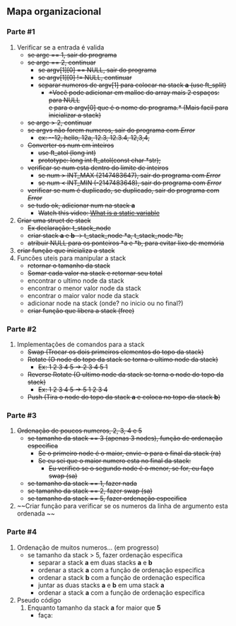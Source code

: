 ## Mapa organizacional
### Parte #1
1. Verificar se a entrada é valida
	- ~~se argc == 1, sair do programa~~
	- ~~se argc == 2, continuar~~
		- ~~se argv[1][0] == NULL, sair do programa~~
		- ~~se argv[1][0] != NULL, continuar~~
		- ~~separar numeros de argv[1] para colocar na stack **a** (use ft_split)~~
			- ~~*Você pode adicionar em malloc do array mais 2 espaços: para NULL~~\
			~~e para o argv[0] que é o nome do programa.* (Mais facil para inicializar a stack)~~
	- ~~se argc > 2, continuar~~
	- ~~se argvs não forem numeros, sair do programa com *Error*~~
		- ~~ex: --12, hello, 12a, 12.3, 12.3.4, 12,3,4,~~
	- ~~Converter os num em inteiros~~
		- ~~use ft_atol (long int)~~
		- ~~prototype: long int ft_atol(const char *str);~~
	- ~~verificar se num esta dentro do limite de inteiros~~
		- ~~se num > INT_MAX (2147483647), sair do programa com *Error*~~
		- ~~se num < INT_MIN (-2147483648), sair do programa com *Error*~~
	- ~~verificar se num é duplicado, se duplicado, sair do programa com *Error*~~
	- ~~se tudo ok, adicionar num na stack **a**~~
		- ~~Watch this video: [What is a static variable](https://youtu.be/OngGUoENgWo?si=GoLx9Ng7P3Tny8Yk)~~
2. ~~Criar uma struct de stack~~
	- ~~Ex declaração: t_stack_node~~
	- ~~criar stack **a** e **b** -> t_stack_node *a, t_stack_node *b;~~
	- ~~atribuir NULL para os ponteiros *a e *b, para evitar lixo de memória~~
3. ~~criar função que inicializa a stack~~
4. Funcões uteis para manipular a stack
	- ~~retornar o tamanho da stack~~
	- ~~Somar cada valor na stack e retornar seu total~~
	- encontrar o ultimo node da stack
	- encontrar o menor valor node da stack
	- encontrar o maior valor node da stack
	- adicionar node na stack (onde? no inicio ou no final?)
	- ~~criar função que libera a stack (free)~~
### Parte #2
1. Implementações de comandos para a stack
	- ~~Swap (Trocar os dois primeiros elementos do topo da stack)~~
	- ~~Rotate (O node do topo da stack se torna o ultimo node da stack)~~
		- ~~Ex: 1 2 3 4 5 -> 2 3 4 5 1~~
	- ~~Reverse Rotate (O ultimo node da stack se torna o node do topo da stack)~~
		- ~~Ex: 1 2 3 4 5 -> 5 1 2 3 4~~
	- ~~Push (Tira o node do topo da stack **a** e coloca no topo da stack **b**)~~
### Parte #3
1. ~~Ordenação de poucos numeros, 2, 3, 4 e 5~~
	- ~~se tamanho da stack == 3 (apenas 3 nodes), função de ordenação especifica~~
		- ~~Se o primeiro node é o maior, envie-o para o final da stack (ra)~~
		- ~~Se eu sei que o maior numero esta no final da stack:~~
			- ~~Eu verifico se o segundo node é o menor, se for, eu faço swap (sa)~~
	- ~~se tamanho da stack == 1, fazer nada~~
	- ~~se tamanho da stack == 2, fazer swap (sa)~~
	- ~~se tamanho da stack == 5, fazer ordenação especifica~~
2. ~~Criar função para verificar se os numeros da linha de argumento esta ordenada ~~
### Parte #4
1. Ordenação de muitos numeros... (em progresso)
	- se tamanho da stack > 5, fazer ordenação especifica
		- separar a stack **a** em duas stacks **a** e **b**
		- ordenar a stack **a** com a função de ordenação especifica
		- ordenar a stack **b** com a função de ordenação especifica
		- juntar as duas stacks **a** e **b** em uma stack **a**
		- ordenar a stack **a** com a função de ordenação especifica
2. Pseudo código
	1. Enquanto tamanho da stack **a** for maior que **5**
		- faça:

